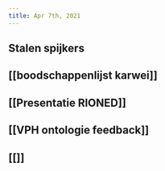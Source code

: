 ```yaml
---
title: Apr 7th, 2021
---
```


## Stalen spijkers
## [[boodschappenlijst karwei]]
## [[Presentatie RIONED]]
## [[VPH ontologie feedback]]
## [[]]

